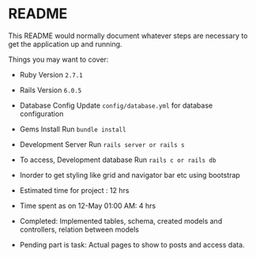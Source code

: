 # README

This README would normally document whatever steps are necessary to get the
application up and running.

Things you may want to cover:

* Ruby Version
  `2.7.1`

* Rails Version
  `6.0.5`

* Database Config
  Update `config/database.yml` for database configuration

* Gems Install
  Run `bundle install`

* Development Server
  Run `rails server or rails s`

* To access, Development database
  Run `rails c or rails db`

 * Inorder to get styling like grid and navigator bar etc using bootstrap


 * Estimated time for project : 12 hrs
 * Time spent as on 12-May 01:00 AM: 4 hrs

 * Completed: Implemented tables, schema, created models and controllers, relation between models
 * Pending part is task: Actual pages to show to posts and access data. 
